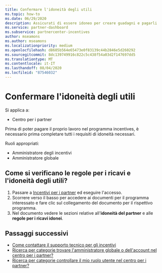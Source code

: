 ```yaml
---
title: Confermare l'idoneità degli utili
ms.topic: how-to
ms.date: 06/29/2020
description: Assicurati di essere idoneo per creare guadagni e pagarli con il programma incentives.
ms.service: partner-dashboard
ms.subservice: partnercenter-incentives
author: mseamons
ms.author: mseamons
ms.localizationpriority: medium
ms.openlocfilehash: d8605b564e65473e0f83139c44b2846e5d260292
ms.sourcegitcommit: 8dc139749916c822c5c438f54a03d2f147697dd5
ms.translationtype: MT
ms.contentlocale: it-IT
ms.lasthandoff: 08/04/2020
ms.locfileid: "87546032"
---
```

# <a name="confirm-your-earnings-eligibility"></a>Confermare l'idoneità degli utili

Si applica a:

- Centro per i partner

Prima di poter pagare il proprio lavoro nel programma incentives, è necessario prima completare tutti i requisiti di idoneità necessari.

Ruoli appropriati:

- Amministratore degli incentivi
- Amministratore globale

## <a name="how-do-i-check-my-earning-eligibility-and-revenue-rules"></a>Come si verificano le regole per i ricavi e l'idoneità degli utili?

1. Passare a [Incentivi per i partner](https://partner.microsoft.com/membership/partner-incentives) ed eseguire l'accesso.
2. Scorrere verso il basso per accedere ai documenti per il programma interessato e fare clic sul collegamento del documento per il rispettivo programma.
3. Nel documento vedere le sezioni relative all'**idoneità del partner** e alle **regole per i ricavi idonei**.

## <a name="next-steps"></a>Passaggi successivi

- [Come contattare il supporto tecnico per gli incentivi](https://support.microsoft.com/help/4014850)
- [Ricerca per categorie trovare l'amministratore globale o dell'account nel centro per i partner?](https://support.microsoft.com/help/4534519)
- [Ricerca per categorie controllare il mio ruolo utente nel centro per i partner?](https://support.microsoft.com/help/4534700)
